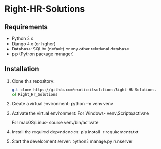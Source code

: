 # Right-HR-Solutions


## Requirements

- Python 3.x
- Django 4.x (or higher)
- Database: SQLite (default) or any other relational database
- pip (Python package manager)

## Installation

1. Clone this repository:
   ```bash
   git clone https://github.com/exoticaitsolutions/Right-HR-Solutions.git
   cd Right_Hr_Solutions

2. Create a virtual environment:
   python -m venv venv

3. Activate the virtual environment:
    For Windows-
    venv\Scripts\activate

    For macOS/Linux-
    source venv/bin/activate

4. Install the required dependencies:
    pip install -r requirements.txt

5.  Start the development server:
    python3 manage.py runserver



